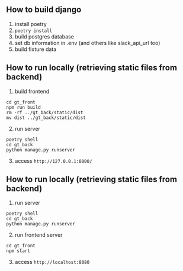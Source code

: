 ## How to build django

1. install poetry
2. `poetry install`
3. build postgres database
4. set db information in .env (and others like slack_api_url too)
5. build fixture data
<!-- MYMEMO: details on fixtures -->

## How to run locally (retrieving static files from backend)

1. build frontend

```
cd gt_front
npm run build
rm -rf ../gt_back/static/dist
mv dist ../gt_back/static/dist
```

2. run server

```
poetry shell
cd gt_back
python manage.py runserver
```

3. access `http://127.0.0.1:8000/`


## How to run locally (retrieving static files from backend)

1. run server

```
poetry shell
cd gt_back
python manage.py runserver
```

2. run frontend server

```
cd gt_front
npm start
```

3. access `http://localhost:8080`

